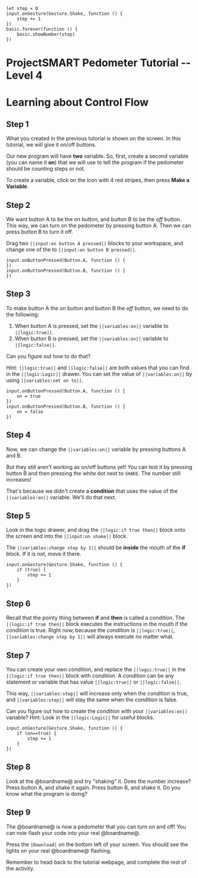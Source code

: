 ```template
let step = 0
input.onGesture(Gesture.Shake, function () {
    step += 1
})
basic.forever(function () {
    basic.showNumber(step)
})
```
# ProjectSMART Pedometer Tutorial -- Level 4
# Learning about Control Flow


## Step 1

What you created in the previous tutorial is shown on the screen. In this tutorial, we will give it on/off buttons.

Our new program will have **two** variable. So, first, create a second variable (you can name it **on**) that we will use to tell the program if the pedometer should be counting steps or not.

To create a variable, click on the icon with 4 red stripes, then press **Make a Variable**.

## Step 2

We want button A to be the *on* button, and button B to be the *off* button.
This way, we can turn on the pedometer by pressing button A. Then we can press button B to turn it off.

Drag two ``||input:on button A pressed||`` blocks to your workspace, and change one of the to ``||input:on button B pressed||``.

```blocks
input.onButtonPressed(Button.A, function () {
})
input.onButtonPressed(Button.B, function () {
})
```

## Step 3

To make button A the *on* button and button B the *off* button, we need to do the following:
1. When button A is pressed, set the ``||variables:on||`` variable to ``||logic:true||``. 
2. When button B is pressed, set the ``||variables:on||`` variable to ``||logic:false||``.

Can you figure out how to do that?

Hint: ``||logic:true||`` and ``||logic:false||`` are both values that you can find in the ``||logic:Logic||`` drawer. You can set the value of ``||variables:on||`` by using ``||variables:set on to||``.

```blocks
input.onButtonPressed(Button.A, function () {
    on = true
})
input.onButtonPressed(Button.B, function () {
    on = false
})
```

## Step 4

Now, we can change the ``||variables:on||`` variable by pressing buttons A and B.

But they still aren't working as on/off buttons yet!
You can test it by pressing button B and then pressing the white dot next to `SHAKE`. The number still increases!

That's because we didn't create a **condition** that uses the value of the ``||variables:on||`` variable. We'll do that next. 

## Step 5

Look in the logic drawer, and drag the ``||logic:if true then||`` block onto the screen and into the ``||input:on shake||`` block.

The ``||variables:change step by 1||`` should be **inside** the mouth of the **if** block. If it is not, move it there.

```blocks
input.onGesture(Gesture.Shake, function () {
    if (true) {
        step += 1
    }
})
```

## Step 6

Recall that the pointy thing between **if** and **then** is called a *condition*.
The ``||logic:if true then||`` block executes the instructions in the mouth if the *condition* is true.
Right now, because the *condition* is ``||logic:true||``, ``||variables:change step by 1||`` will always execute no matter what.


## Step 7

You can create your own *condition*, and replace the ``||logic:true||`` in the ``||logic:if true then||`` block with *condition*. A *condition* can be any statement or variable that has value ``||logic:true||`` or ``||logic:false||``.

This way, ``||variables:step||`` will increase only when the *condition* is true,
and ``||variables:step||`` will stay the same when the *condition* is false.

Can you figure out how to create the *condition* with your ``||variables:on||`` variable?
Hint: Look in the ``||logic:Logic||`` for useful blocks.

```blocks
input.onGesture(Gesture.Shake, function () {
    if (on==true) {
        step += 1
    }
})
```

## Step 8

Look at the @boardname@ and try "shaking" it. Does the number increase?
Press button A, and shake it again.
Press button B, and shake it. Do you know what the program is doing?

## Step 9

The @boardname@ is now a pedometer that you can turn on and off!
You can now flash your code into your real @boardname@.

Press the ``|Download|`` on the bottom left of your screen.
You should see the lights on your real @boardname@ flashing.

Remember to head back to the tutorial webpage, and complete the rest of the activity.
